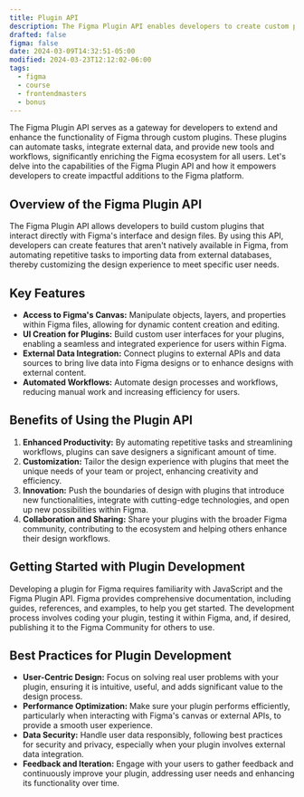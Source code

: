 ```yaml
---
title: Plugin API
description: The Figma Plugin API enables developers to create custom plugins, automating tasks, enhancing functionality, and introducing new workflows, thereby significantly enriching the Figma design experience.
drafted: false
figma: false
date: 2024-03-09T14:32:51-05:00
modified: 2024-03-23T12:12:02-06:00
tags:
  - figma
  - course
  - frontendmasters
  - bonus
---
```


The Figma Plugin API serves as a gateway for developers to extend and enhance the functionality of Figma through custom plugins. These plugins can automate tasks, integrate external data, and provide new tools and workflows, significantly enriching the Figma ecosystem for all users. Let's delve into the capabilities of the Figma Plugin API and how it empowers developers to create impactful additions to the Figma platform.

## Overview of the Figma Plugin API

The Figma Plugin API allows developers to build custom plugins that interact directly with Figma's interface and design files. By using this API, developers can create features that aren't natively available in Figma, from automating repetitive tasks to importing data from external databases, thereby customizing the design experience to meet specific user needs.

## Key Features

- **Access to Figma's Canvas:** Manipulate objects, layers, and properties within Figma files, allowing for dynamic content creation and editing.
- **UI Creation for Plugins:** Build custom user interfaces for your plugins, enabling a seamless and integrated experience for users within Figma.
- **External Data Integration:** Connect plugins to external APIs and data sources to bring live data into Figma designs or to enhance designs with external content.
- **Automated Workflows:** Automate design processes and workflows, reducing manual work and increasing efficiency for users.

## Benefits of Using the Plugin API

1. **Enhanced Productivity:** By automating repetitive tasks and streamlining workflows, plugins can save designers a significant amount of time.
2. **Customization:** Tailor the design experience with plugins that meet the unique needs of your team or project, enhancing creativity and efficiency.
3. **Innovation:** Push the boundaries of design with plugins that introduce new functionalities, integrate with cutting-edge technologies, and open up new possibilities within Figma.
4. **Collaboration and Sharing:** Share your plugins with the broader Figma community, contributing to the ecosystem and helping others enhance their design workflows.

## Getting Started with Plugin Development

Developing a plugin for Figma requires familiarity with JavaScript and the Figma Plugin API. Figma provides comprehensive documentation, including guides, references, and examples, to help you get started. The development process involves coding your plugin, testing it within Figma, and, if desired, publishing it to the Figma Community for others to use.

## Best Practices for Plugin Development

- **User-Centric Design:** Focus on solving real user problems with your plugin, ensuring it is intuitive, useful, and adds significant value to the design process.
- **Performance Optimization:** Make sure your plugin performs efficiently, particularly when interacting with Figma's canvas or external APIs, to provide a smooth user experience.
- **Data Security:** Handle user data responsibly, following best practices for security and privacy, especially when your plugin involves external data integration.
- **Feedback and Iteration:** Engage with your users to gather feedback and continuously improve your plugin, addressing user needs and enhancing its functionality over time.
